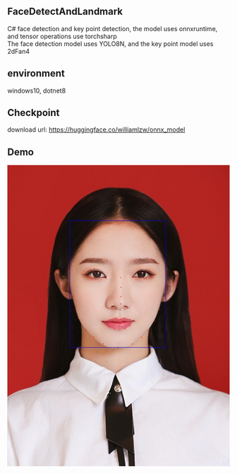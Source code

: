 ## FaceDetectAndLandmark  
C# face detection and key point detection, the model uses onnxruntime, and tensor operations use torchsharp    
The face detection model uses YOLO8N, and the key point model uses 2dFan4  
## environment  
windows10, dotnet8  
## Checkpoint  
download url: https://huggingface.co/williamlzw/onnx_model  
## Demo  
![image](FaceDetectAndLandmark/data/result.jpg) 